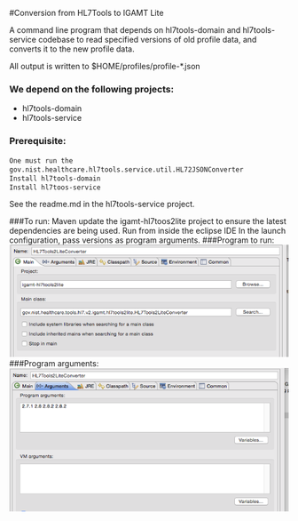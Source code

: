 #Conversion from HL7Tools to IGAMT Lite

A command line program that depends on hl7tools-domain and hl7tools-service codebase to read specified versions of old profile data, 
and converts it to the new profile data.

All output is written to $HOME/profiles/profile-*.json

### We depend on the following projects:
* hl7tools-domain
* hl7tools-service

### Prerequisite:
	One must run the gov.nist.healthcare.hl7tools.service.util.HL72JSONConverter
	Install hl7tools-domain
	Install hl7toos-service
See the readme.md in the hl7tools-service project.
	

###To run:
	Maven update the igamt-hl7toos2lite project to ensure the latest dependencies are being used.
	Run from inside the eclipse IDE   In the launch configuration, pass versions as program arguments.
###Program to run:
![Program to run](img/program2run.png)
###Program arguments:
![Program arguments](img/programargs.png)
